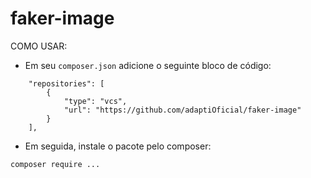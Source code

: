 # faker-image

COMO USAR:

- Em seu `composer.json` adicione o seguinte bloco de código:
```
    "repositories": [
        {
            "type": "vcs",
            "url": "https://github.com/adaptiOficial/faker-image"
        }
    ],
```

- Em seguida, instale o pacote pelo composer:
```bash
composer require ...
```
